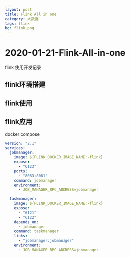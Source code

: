 ```yaml
---
layout: post
title: Flink All in one
category: 大数据
tags: flink
bg: flink.png
---
```


# 2020-01-21-Flink-All-in-one

flink 使用开发记录

## flink环境搭建

## flink使用

## flink应用

docker compose

```yaml
version: "2.1"
services:
  jobmanager:
    image: ${FLINK_DOCKER_IMAGE_NAME:-flink}
    expose:
      - "6123"
    ports:
      - "8083:8081"
    command: jobmanager
    environment:
      - JOB_MANAGER_RPC_ADDRESS=jobmanager

  taskmanager:
    image: ${FLINK_DOCKER_IMAGE_NAME:-flink}
    expose:
      - "6121"
      - "6122"
    depends_on:
      - jobmanager
    command: taskmanager
    links:
      - "jobmanager:jobmanager"
    environment:
      - JOB_MANAGER_RPC_ADDRESS=jobmanager
```


